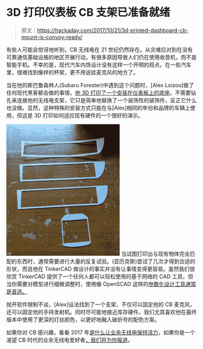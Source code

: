 # 3D 打印仪表板 CB 支架已准备就绪

> 原文：<https://hackaday.com/2017/10/21/3d-printed-dashboard-cb-mount-is-convoy-ready/>

有些人可能会惊讶地听到，CB 无线电在 21 世纪仍然存在。从灾难应对到在没有可靠通信基础设施的地区开展行动，有很多原因导致人们仍在使用收音机，而不是智能手机。不幸的是，现代汽车内饰设计没有这样一个开明的观点。在一些汽车里，很难找到像样的杯架，更不用说挂麦克风的地方了。

当在他的斯巴鲁森林人(Subaru Forester)中遇到这个问题时，[Alex Loizou]做了任何现代黑客都会做的事情，[他 3D 打印了一个安装在仪表板上的底座](https://imgur.com/a/462gx)。不需要钻孔来连接他的无线电支架，它只是简单地替换了一个装饰性的装饰件，反正它什么也没做。显然，这种特殊的安装方式只能在与[Alex]相同的年份和品牌的车辆上使用，但这是 3D 打印如何适应现有硬件的一个很好的演示。

[![](img/050042ad7ca8f11bb0c370d03e0e8b8f.png)](https://hackaday.com/wp-content/uploads/2017/10/radiomount_detail.jpg) 当试图打印出与现有物体完全匹配的东西时，通常需要进行大量的反复试验。(亚历克斯)尝试了几次才得到合适的形状，而且他在 TinkerCAD 做设计的事实并没有让事情变得更容易。虽然我们很欣赏 TinkerCAD 提供了一个任何人都可以轻松使用的基于网络的 CAD 工具，但当你需要对模型进行细微调整时，使用像 OpenSCAD 这样的[参数化设计工具通常是首选。](https://hackaday.com/2013/12/11/3d-printering-making-a-thing-with-openscad/)

抛开软件限制不谈，[Alex]设法找到了一个支架，不仅可以固定他的 CB 麦克风，还可以固定他的手持发射机。同时尽可能地接近库存硬件。我们尤其喜欢他在最终版本中使用了更深的灯丝颜色，以更好地融入破折号的配色方案。

如果你对 CB 感兴趣，看看 2017 年[是什么让业余无线电保持活力](https://hackaday.com/2016/01/15/ham-radio-public-service-activities-rewarding-and-useful/)，如果你是一个渴望 CB 时代的业余无线电爱好者[，我们将为你报道](https://hackaday.com/2016/08/25/fine-business-good-buddy-amateur-radio-for-truckers/)。